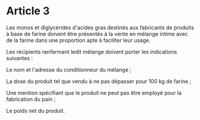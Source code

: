 # Article 3

Les monos et diglycérides d'acides gras destinés aux fabricants de produits à base de farine doivent être présentés à la vente en mélange intime avec de la farine dans une proportion apte à faciliter leur usage.

Les récipients renfermant ledit mélange doivent porter les indications suivantes :

Le nom et l'adresse du conditionneur du mélange ;

La dose du produit tel que vendu à ne pas dépasser pour 100 kg de farine ;

Une mention spécifiant que le produit ne peut pas être employé pour la fabrication du pain ;

Le poids net du produit.
